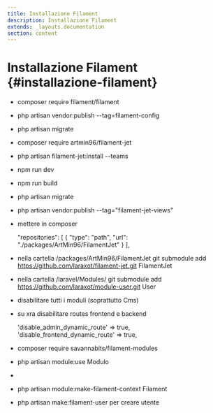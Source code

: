 ```yaml
---
title: Installazione Filament
description: Installazione Filament
extends: _layouts.documentation
section: content
---
```


# Installazione Filament {#installazione-filament}

- composer require filament/filament

- php artisan vendor:publish --tag=filament-config

- php artisan migrate

- composer require artmin96/filament-jet

- php artisan filament-jet:install --teams

- npm run dev

- npm run build

- php artisan migrate

- php artisan vendor:publish --tag="filament-jet-views"

- mettere in composer 

    "repositories": [
        {
            "type": "path",
            "url": "./packages/ArtMin96/FilamentJet"
        }
    ],

- nella cartella /packages/ArtMin96/FilamentJet git submodule add https://github.com/laraxot/filament-jet.git FilamentJet

- nella cartella /laravel/Modules/ git submodule add https://github.com/laraxot/module-user.git User

- disabilitare tutti i moduli (soprattutto Cms)

- su xra disabilitare routes frontend e backend

    'disable_admin_dynamic_route' => true,
    'disable_frontend_dynamic_route' => true,

- composer require savannabits/filament-modules

- php artisan module:use Modulo
- 
- php artisan module:make-filament-context Filament

- php artisan make:filament-user per creare utente